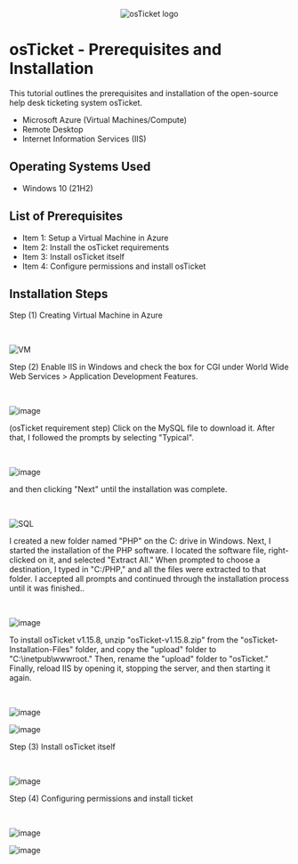 <p align="center">
<img src="https://i.imgur.com/Clzj7Xs.png" alt="osTicket logo"/>
</p>

<h1>osTicket - Prerequisites and Installation</h1>
This tutorial outlines the prerequisites and installation of the open-source help desk ticketing system osTicket.<br />


- Microsoft Azure (Virtual Machines/Compute)
- Remote Desktop
- Internet Information Services (IIS)

<h2>Operating Systems Used </h2>

- Windows 10</b> (21H2)

<h2>List of Prerequisites</h2>

- Item 1: Setup a Virtual Machine in Azure
- Item 2: Install the osTicket requirements 
- Item 3: Install osTicket itself
- Item 4: Configure permissions and install osTicket

<h2>Installation Steps</h2>
<p>
 Step (1) Creating Virtual Machine in Azure
</p>
<br/>

![VM](https://github.com/user-attachments/assets/0ee67b0b-b96a-475c-879c-ef7567491309)

<p>
Step (2) Enable IIS in Windows and check the box for CGI under World Wide Web Services > Application Development Features.
</p>
<br />

![image](https://github.com/user-attachments/assets/54f8b2fc-c3d6-48b4-87f9-d4d257bdbbfe)

<p>(osTicket requirement step) Click on the MySQL file to download it. After that, I followed the prompts by selecting "Typical". 
</p>
<br/>

![image](https://github.com/user-attachments/assets/f22d4448-b57a-4a8f-b779-bb3f9a7b3852)

<p>
 and then clicking "Next" until the installation was complete.
</p>
<br/>

![SQL](https://github.com/user-attachments/assets/4585eabe-c5b3-419a-8a51-69c392355529)

<p>  
I created a new folder named "PHP" on the C: drive in Windows. Next, I started the installation of the PHP software. I located the software file, right-clicked on it, and selected "Extract All." When prompted to choose a destination, I typed in "C:/PHP," and all the files were extracted to that folder. I accepted all prompts and continued through the installation process until it was finished..
</p>
<br />

![image](https://github.com/user-attachments/assets/f281b579-fb4f-49ee-8fe9-edb9430f1e49)

<p>
To install osTicket v1.15.8, unzip "osTicket-v1.15.8.zip" from the "osTicket-Installation-Files" folder, and copy the "upload" folder to "C:\inetpub\wwwroot." Then, rename the "upload" folder to "osTicket." Finally, reload IIS by opening it, stopping the server, and then starting it again.
</p>
<br/>

![image](https://github.com/user-attachments/assets/1ae80ddc-b9eb-4ea5-a6d7-8b2d4f9bdf40)

![image](https://github.com/user-attachments/assets/b3cd7f09-81b9-4b41-9db5-4924130d5904)

<p>Step (3) Install osTicket itself</p>
<br/>

![image](https://github.com/user-attachments/assets/b00e18dc-f7cc-47ca-acd3-74fdd9c7b586)

<p> Step (4) Configuring permissions and install ticket</p>
<br/>

![image](https://github.com/user-attachments/assets/cf8902f1-50ef-48ac-ae52-2517e3e1f279)

![image](https://github.com/user-attachments/assets/408587fb-d8e5-4fb3-902d-5775f673cf5e)


